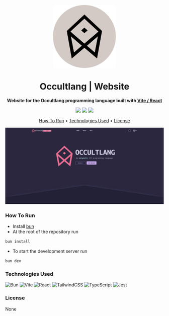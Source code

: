<p align="center">
<a href="https://occultlang.org"><img src="./public/occult_circle.svg" width="200" /></a>
</p>

<h1 align="center">Occultlang | Website</h1>

<p align="center"><strong>Website for the Occultlang programming language built with <a href="https://vite.dev/">Vite / React</a></strong></p>

<p align="center">
    <img src="https://img.shields.io/github/actions/workflow/status/RevenantEverest/Stefischer/jest.yml?style=flat&logo=github&label=Tests"></img>
    <img src="https://img.shields.io/github/actions/workflow/status/RevenantEverest/Stefischer/eslint.yml?style=flat&logo=github&label=ESLint"></img>
    <img src="https://img.shields.io/github/stars/RevenantEverest/Stefischer?style=social"></img>
</p>

<p align="center">
  <a href="#how-to-run">How To Run</a> •
  <a href="#technologies-used">Technologies Used</a> •
  <a href="#license">License</a>
</p>

![screenshot](https://raw.githubusercontent.com/RevenantEverest/occultlang_website/master/src/assets/homepage.jpg)

### How To Run

- Install [bun](https://bun.sh/docs/installation#installing)
- At the root of the repository run
```bash
bun install
```
- To start the development server run
```bash
bun dev
```


### Technologies Used

![Bun](https://img.shields.io/badge/Bun-%23000000.svg?style=for-the-badge&logo=bun&logoColor=white)
![Vite](https://img.shields.io/badge/vite-%23646CFF.svg?style=for-the-badge&logo=vite&logoColor=white)
![React](https://img.shields.io/badge/react-%2320232a.svg?style=for-the-badge&logo=react&logoColor=%2361DAFB)
![TailwindCSS](https://img.shields.io/badge/tailwindcss-%2338B2AC.svg?style=for-the-badge&logo=tailwind-css&logoColor=white)
![TypeScript](https://img.shields.io/badge/typescript-%23007ACC.svg?style=for-the-badge&logo=typescript&logoColor=white)
![Jest](https://img.shields.io/badge/-jest-%23C21325?style=for-the-badge&logo=jest&logoColor=white)

### License

None